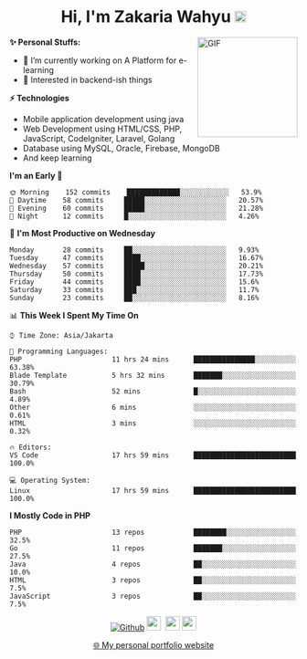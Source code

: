 <h1 align="center">Hi, I'm Zakaria Wahyu <img src="https://github.com/TheDudeThatCode/TheDudeThatCode/blob/master/Assets/Hi.gif" width="20px"></h1>

<img align="right" alt="GIF" height="175px" src="https://www.nayakapratama.co.id/wp-content/uploads/2019/07/Website-Maintenance.gif" />

**✨ Personal Stuffs:**
- 🔭 I’m currently working on A Platform for e-learning 
- 🌱 Interested in backend-ish things

**⚡ Technologies**
- Mobile application development using java
- Web Development using HTML/CSS, PHP, JavaScript, CodeIgniter, Laravel, Golang
- Database using MySQL, Oracle, Firebase, MongoDB
- And keep learning

<!--START_SECTION:waka-->
**I'm an Early 🐤** 

```text
🌞 Morning    152 commits    █████████████░░░░░░░░░░░░   53.9% 
🌆 Daytime    58 commits     █████░░░░░░░░░░░░░░░░░░░░   20.57% 
🌃 Evening    60 commits     █████░░░░░░░░░░░░░░░░░░░░   21.28% 
🌙 Night      12 commits     █░░░░░░░░░░░░░░░░░░░░░░░░   4.26%

```
📅 **I'm Most Productive on Wednesday** 

```text
Monday       28 commits     ██░░░░░░░░░░░░░░░░░░░░░░░   9.93% 
Tuesday      47 commits     ████░░░░░░░░░░░░░░░░░░░░░   16.67% 
Wednesday    57 commits     █████░░░░░░░░░░░░░░░░░░░░   20.21% 
Thursday     50 commits     ████░░░░░░░░░░░░░░░░░░░░░   17.73% 
Friday       44 commits     ████░░░░░░░░░░░░░░░░░░░░░   15.6% 
Saturday     33 commits     ███░░░░░░░░░░░░░░░░░░░░░░   11.7% 
Sunday       23 commits     ██░░░░░░░░░░░░░░░░░░░░░░░   8.16%

```


📊 **This Week I Spent My Time On** 

```text
⌚︎ Time Zone: Asia/Jakarta

💬 Programming Languages: 
PHP                      11 hrs 24 mins      ███████████████░░░░░░░░░░   63.38% 
Blade Template           5 hrs 32 mins       ███████░░░░░░░░░░░░░░░░░░   30.79% 
Bash                     52 mins             █░░░░░░░░░░░░░░░░░░░░░░░░   4.89% 
Other                    6 mins              ░░░░░░░░░░░░░░░░░░░░░░░░░   0.61% 
HTML                     3 mins              ░░░░░░░░░░░░░░░░░░░░░░░░░   0.32%

🔥 Editors: 
VS Code                  17 hrs 59 mins      █████████████████████████   100.0%

💻 Operating System: 
Linux                    17 hrs 59 mins      █████████████████████████   100.0%

```

**I Mostly Code in PHP** 

```text
PHP                      13 repos            ████████░░░░░░░░░░░░░░░░░   32.5% 
Go                       11 repos            ███████░░░░░░░░░░░░░░░░░░   27.5% 
Java                     4 repos             ██░░░░░░░░░░░░░░░░░░░░░░░   10.0% 
HTML                     3 repos             ██░░░░░░░░░░░░░░░░░░░░░░░   7.5% 
JavaScript               3 repos             ██░░░░░░░░░░░░░░░░░░░░░░░   7.5%

```



<!--END_SECTION:waka-->

<p align="center">
<a href="https://github.com/zakariawahyu" target="_blank"><img alt="Github" src="https://img.shields.io/badge/GitHub-%2312100E.svg?&style=for-the-badge&logo=Github&logoColor=white" /></a>
<a href="https://www.twitter.com/_zakariawahyu"><img src="https://img.shields.io/badge/twitter-%231DA1F2.svg?&style=for-the-badge&logo=twitter&logoColor=white" height=25></a> 
<a href="https://www.linkedin.com/in/zakariawahyu"><img src="https://img.shields.io/badge/linkedin-%230077B5.svg?&style=for-the-badge&logo=linkedin&logoColor=white" height=25></a> 
<a href="https://www.instagram.com/_zakariawahyu"><img src="https://img.shields.io/badge/instagram-%23E4405F.svg?&style=for-the-badge&logo=instagram&logoColor=white" height=25></a></p>
<p align="center"><a href="https://www.zakariawahyu.com" target="_blank">🌐 My personal portfolio website</a></p>
